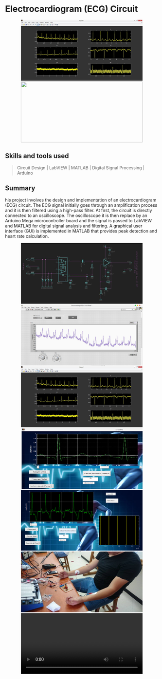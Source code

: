 # Electrocardiogram (ECG) Circuit

<p align="center">
  <img width="400" height="200" src="images/1.JPG">
  <img width="400" height="200" src="images/Lead I (1).JPG">
</p> 

## Skills and tools used

> Circuit Design | LabVIEW | MATLAB | Digital Signal Processing | Arduino
                                                                                                                
## Summary

his project involves the design and implementation of an electrocardiogram (ECG) circuit. The ECG signal initially goes through an amplification process and it is then filtered using a high-pass filter. At first, the circuit is directly connected to an oscilloscope. The oscilloscope it is then replace by an Arduino Mega microcontroller board and the signal is passed to LabVIEW and MATLAB for digital signal analysis and filtering. A graphical user interface (GUI) is implemented in MATLAB that provides peak detection and heart rate calculation.

<p align="center">
  <img width="400" height="200" src="images/Circuito.JPG">
  <img width="400" height="200" src="images/Captura.JPG">
  <img width="400" height="200" src="images/1.JPG">
  <img width="400" height="200" src="images/3.JPG">
  <img width="400" height="200" src="images/matlab_use.png">
  <img width="400" height="200" src="images/connection.jpg">
    
  <video width="400" height="200" controls>
    <source src="images/Lead I.mp4" type="video/mp4">
    <source src="images/Lead III.mp4" type="video/mp4">
  </video>
</p> 
